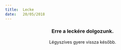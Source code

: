 ```yaml
---
title:  Lecke
date:   20/05/2018
---
```


### <center>Erre a leckére dolgozunk.</center>
<center>Légyszíves gyere vissza később.</center>